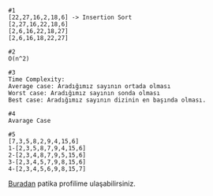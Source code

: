```
#1
[22,27,16,2,18,6] -> Insertion Sort
[2,27,16,22,18,6]
[2,6,16,22,18,27]
[2,6,16,18,22,27]
```
```
#2
O(n^2)
```
```
#3
Time Complexity:
Average case: Aradığımız sayının ortada olması
Worst case: Aradığımız sayının sonda olması
Best case: Aradığımız sayının dizinin en başında olması.
```
```
#4
Avarage Case
```
```
#5
[7,3,5,8,2,9,4,15,6]
1-[2,3,5,8,7,9,4,15,6]
2-[2,3,4,8,7,9,5,15,6]
3-[2,3,4,5,7,9,8,15,6]
4-[2,3,4,5,6,9,8,15,7]
```
[Buradan](https://app.patika.dev/exthia) patika profilime ulaşabilirsiniz.
